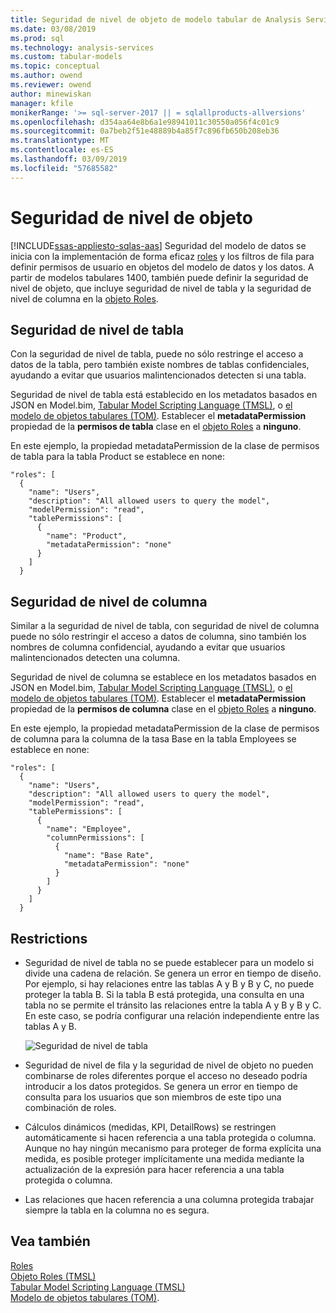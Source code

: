 ```yaml
---
title: Seguridad de nivel de objeto de modelo tabular de Analysis Services | Microsoft Docs
ms.date: 03/08/2019
ms.prod: sql
ms.technology: analysis-services
ms.custom: tabular-models
ms.topic: conceptual
ms.author: owend
ms.reviewer: owend
author: minewiskan
manager: kfile
monikerRange: '>= sql-server-2017 || = sqlallproducts-allversions'
ms.openlocfilehash: d354aa64e8b6a1e98941011c30550a056f4c01c9
ms.sourcegitcommit: 0a7beb2f51e48889b4a85f7c896fb650b208eb36
ms.translationtype: MT
ms.contentlocale: es-ES
ms.lasthandoff: 03/09/2019
ms.locfileid: "57685582"
---
```

# <a name="object-level-security"></a>Seguridad de nivel de objeto
[!INCLUDE[ssas-appliesto-sqlas-aas](../../includes/ssas-appliesto-sqlas-aas.md)]
Seguridad del modelo de datos se inicia con la implementación de forma eficaz [roles](../../analysis-services/tabular-models/roles-ssas-tabular.md) y los filtros de fila para definir permisos de usuario en objetos del modelo de datos y los datos. A partir de modelos tabulares 1400, también puede definir la seguridad de nivel de objeto, que incluye seguridad de nivel de tabla y la seguridad de nivel de columna en la [objeto Roles](https://docs.microsoft.com/bi-reference/tmsl/roles-object-tmsl).

## <a name="table-level-security"></a>Seguridad de nivel de tabla

Con la seguridad de nivel de tabla, puede no sólo restringe el acceso a datos de la tabla, pero también existe nombres de tablas confidenciales, ayudando a evitar que usuarios malintencionados detecten si una tabla. 

 Seguridad de nivel de tabla está establecido en los metadatos basados en JSON en Model.bim, [Tabular Model Scripting Language (TMSL)](https://docs.microsoft.com/bi-reference/tmsl/tabular-model-scripting-language-tmsl-reference), o [el modelo de objetos tabulares (TOM)](https://docs.microsoft.com/bi-reference/tom/introduction-to-the-tabular-object-model-tom-in-analysis-services-amo). Establecer el **metadataPermission** propiedad de la **permisos de tabla** clase en el [objeto Roles](https://docs.microsoft.com/bi-reference/tmsl/roles-object-tmsl) a **ninguno**.

En este ejemplo, la propiedad metadataPermission de la clase de permisos de tabla para la tabla Product se establece en none:

```
"roles": [
  {
    "name": "Users",
    "description": "All allowed users to query the model",
    "modelPermission": "read",
    "tablePermissions": [
      {
        "name": "Product",
        "metadataPermission": "none"
      }
    ]
  }
```

## <a name="column-level-security"></a>Seguridad de nivel de columna

Similar a la seguridad de nivel de tabla, con seguridad de nivel de columna puede no sólo restringir el acceso a datos de columna, sino también los nombres de columna confidencial, ayudando a evitar que usuarios malintencionados detecten una columna.

 Seguridad de nivel de columna se establece en los metadatos basados en JSON en Model.bim, [Tabular Model Scripting Language (TMSL)](https://docs.microsoft.com/bi-reference/tmsl/tabular-model-scripting-language-tmsl-reference), o [el modelo de objetos tabulares (TOM)](https://docs.microsoft.com/bi-reference/tom/introduction-to-the-tabular-object-model-tom-in-analysis-services-amo). Establecer el **metadataPermission** propiedad de la **permisos de columna** clase en el [objeto Roles](https://docs.microsoft.com/bi-reference/tmsl/roles-object-tmsl) a **ninguno**.

En este ejemplo, la propiedad metadataPermission de la clase de permisos de columna para la columna de la tasa Base en la tabla Employees se establece en none:

```
"roles": [
  {
    "name": "Users",
    "description": "All allowed users to query the model",
    "modelPermission": "read",
    "tablePermissions": [
      {
        "name": "Employee",
        "columnPermissions": [
          {
            "name": "Base Rate",
            "metadataPermission": "none"
          }
        ]
      }
    ]
  }
```

## <a name="restrictions"></a>Restrictions

*  Seguridad de nivel de tabla no se puede establecer para un modelo si divide una cadena de relación. Se genera un error en tiempo de diseño.
 Por ejemplo, si hay relaciones entre las tablas A y B y B y C, no puede proteger la tabla B. Si la tabla B está protegida, una consulta en una tabla no se permite el tránsito las relaciones entre la tabla A y B y B y C. En este caso, se podría configurar una relación independiente entre las tablas A y B.

    ![Seguridad de nivel de tabla](../../analysis-services/tabular-models/media/ssas-ols.png)  


*  Seguridad de nivel de fila y la seguridad de nivel de objeto no pueden combinarse de roles diferentes porque el acceso no deseado podría introducir a los datos protegidos. Se genera un error en tiempo de consulta para los usuarios que son miembros de este tipo una combinación de roles.

*  Cálculos dinámicos (medidas, KPI, DetailRows) se restringen automáticamente si hacen referencia a una tabla protegida o columna. Aunque no hay ningún mecanismo para proteger de forma explícita una medida, es posible proteger implícitamente una medida mediante la actualización de la expresión para hacer referencia a una tabla protegida o columna.

*  Las relaciones que hacen referencia a una columna protegida trabajar siempre la tabla en la columna no es segura.




## <a name="see-also"></a>Vea también  
[Roles](../../analysis-services/tabular-models/roles-ssas-tabular.md)  
[Objeto Roles (TMSL)](https://docs.microsoft.com/bi-reference/tmsl/roles-object-tmsl)  
[Tabular Model Scripting Language (TMSL)](https://docs.microsoft.com/bi-reference/tmsl/tabular-model-scripting-language-tmsl-reference)  
[Modelo de objetos tabulares (TOM)](https://docs.microsoft.com/bi-reference/tom/introduction-to-the-tabular-object-model-tom-in-analysis-services-amo).

  
